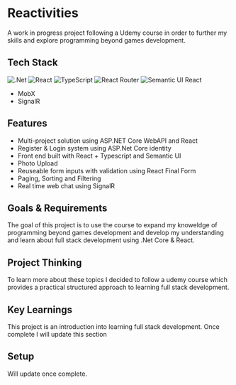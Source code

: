 
# Reactivities
A work in progress project following a Udemy course in order to further my skills and explore programming beyond games development.


## Tech Stack
![.Net](https://img.shields.io/badge/.NET-5C2D91?style=for-the-badge&logo=.net&logoColor=white)
![React](https://img.shields.io/badge/react-%2320232a.svg?style=for-the-badge&logo=react&logoColor=%2361DAFB)
![TypeScript](https://img.shields.io/badge/typescript-%23007ACC.svg?style=for-the-badge&logo=typescript&logoColor=white)
![React Router](https://img.shields.io/badge/React_Router-CA4245?style=for-the-badge&logo=react-router&logoColor=white)
![Semantic UI React](https://img.shields.io/badge/Semantic%20UI%20React-%2335BDB2.svg?style=for-the-badge&logo=SemanticUIReact&logoColor=white)
* MobX
* SignalR


## Features
- Multi-project solution using ASP.NET Core WebAPI and React
- Register & Login system using ASP.Net Core identity
- Front end built with React + Typescript and Semantic UI
- Photo Upload
- Reuseable form inputs with validation using React Final Form
- Paging, Sorting and Filtering
- Real time web chat using SignalR

## Goals & Requirements
The goal of this project is to use the course to expand my knoweldge of programming beyond games development and develop my understanding and learn about full stack development using .Net Core & React.

## Project Thinking
To learn more about these topics I decided to follow a udemy course which provides a practical structured approach to learning full stack development.


## Key Learnings
This project is an introduction into learning full stack development. Once complete I will update this section


## Setup
Will update once complete.
  
